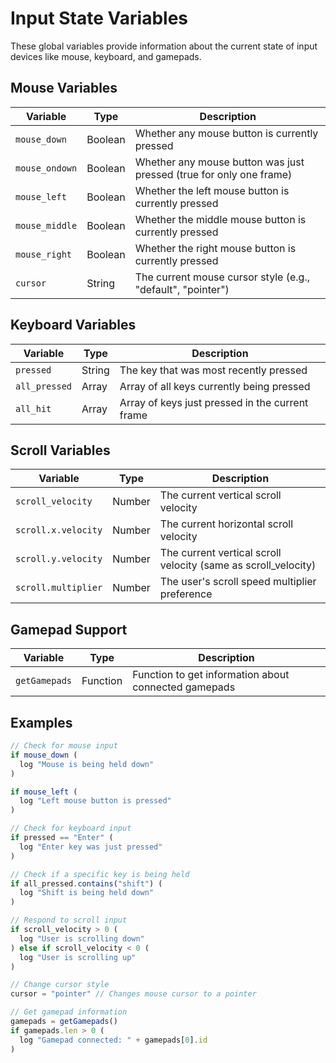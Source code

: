 # Input State Variables

These global variables provide information about the current state of input devices like mouse, keyboard, and gamepads.

## Mouse Variables

| Variable | Type | Description |
|----------|------|-------------|
| `mouse_down` | Boolean | Whether any mouse button is currently pressed |
| `mouse_ondown` | Boolean | Whether any mouse button was just pressed (true for only one frame) |
| `mouse_left` | Boolean | Whether the left mouse button is currently pressed |
| `mouse_middle` | Boolean | Whether the middle mouse button is currently pressed |
| `mouse_right` | Boolean | Whether the right mouse button is currently pressed |
| `cursor` | String | The current mouse cursor style (e.g., "default", "pointer") |

## Keyboard Variables

| Variable | Type | Description |
|----------|------|-------------|
| `pressed` | String | The key that was most recently pressed |
| `all_pressed` | Array | Array of all keys currently being pressed |
| `all_hit` | Array | Array of keys just pressed in the current frame |

## Scroll Variables

| Variable | Type | Description |
|----------|------|-------------|
| `scroll_velocity` | Number | The current vertical scroll velocity |
| `scroll.x.velocity` | Number | The current horizontal scroll velocity |
| `scroll.y.velocity` | Number | The current vertical scroll velocity (same as scroll_velocity) |
| `scroll.multiplier` | Number | The user's scroll speed multiplier preference |

## Gamepad Support

| Variable | Type | Description |
|----------|------|-------------|
| `getGamepads` | Function | Function to get information about connected gamepads |

## Examples

```javascript
// Check for mouse input
if mouse_down (
  log "Mouse is being held down"
)

if mouse_left (
  log "Left mouse button is pressed"
)

// Check for keyboard input
if pressed == "Enter" (
  log "Enter key was just pressed"
)

// Check if a specific key is being held
if all_pressed.contains("shift") (
  log "Shift is being held down"
)

// Respond to scroll input
if scroll_velocity > 0 (
  log "User is scrolling down"
) else if scroll_velocity < 0 (
  log "User is scrolling up"
)

// Change cursor style
cursor = "pointer" // Changes mouse cursor to a pointer

// Get gamepad information
gamepads = getGamepads()
if gamepads.len > 0 (
  log "Gamepad connected: " + gamepads[0].id
)
```
